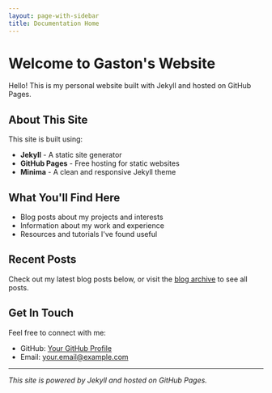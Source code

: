 ```yaml
---
layout: page-with-sidebar
title: Documentation Home
---
```


# Welcome to Gaston's Website

Hello! This is my personal website built with Jekyll and hosted on GitHub Pages.

## About This Site

This site is built using:
- **Jekyll** - A static site generator
- **GitHub Pages** - Free hosting for static websites
- **Minima** - A clean and responsive Jekyll theme

## What You'll Find Here

- Blog posts about my projects and interests
- Information about my work and experience
- Resources and tutorials I've found useful

## Recent Posts

Check out my latest blog posts below, or visit the [blog archive](/blog/) to see all posts.

## Get In Touch

Feel free to connect with me:
- GitHub: [Your GitHub Profile](https://github.com/gagrehansavona)
- Email: your.email@example.com

---

*This site is powered by Jekyll and hosted on GitHub Pages.*
